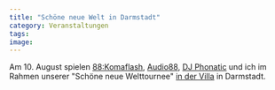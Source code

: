 ```yaml
---
title: "Schöne neue Welt in Darmstadt"
category: Veranstaltungen
tags: 
image: 
---
```


Am 10. August spielen [88:Komaflash](http://www.88komaflash.de), [Audio88](http://www.audio88.de), [DJ Phonatic](http://www.myspace.com/phoneeziac) und ich im Rahmen unserer "Schöne neue Welttournee" [in der Villa](http://www.oetingervilla.de/) in Darmstadt.